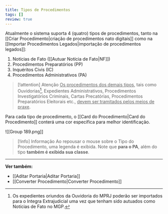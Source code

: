 ```yaml
---
title: Tipos de Procedimentos
tags: []
review: true
---
```

Atualmente o sistema suporta 4 (quatro) tipos de procedimentos, tanto na [[Criar Procedimento|criação de procedimentos nato digitais]] como na [[Importar Procedimentos Legados|importação de procedimentos legados]]:
1.	Notícias de Fato ([[Autuar Notícia de Fato|NF]])
2.	Procedimentos Preparatórios (PP)
3.	Inquéritos Civis (IC)
4.	Procedimentos Administrativos (PA)

>[!attention] Atenção
><u>Os procedimentos dos demais tipos</u>, tais como Ouvidorias[^1], Expedientes Administrativos, Procedimentos Investigatórios Criminais, Cartas Precatórias, Procedimentos Preparatórios Eleitorais etc., <u>devem ser tramitados pelos meios de praxe</u>.

Para cada tipo de procedimento, o [[Card do Procedimento|Card do Procedimento]] conterá uma cor específica para melhor identificação. 

![[Group 189.png]]
> [!info] Informação
> Ao repousar o mouse sobre o Tipo do Procedimento, uma legenda é exibida. Note que **para o PA**, além do tipo **também é exibida sua classe**.



[^1]: Os expedientes oriundos da Ouvidoria do MPRJ poderão ser importados para o Integra Extrajudicial uma vez que tenham sido autuados como Notícias de Fato no MGP. 
___
**Ver também:** 
- [[Aditar Portaria|Aditar Portaria]]
- [[Converter Procedimento|Converter Procedimento]]
